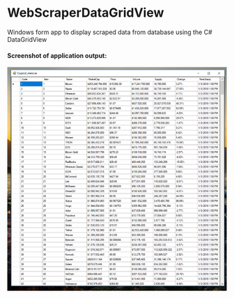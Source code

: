 # WebScraperDataGridView
Windows form app to display scraped data from database using the C# DataGridView

#### Screenshot of application output:
![alt text](https://github.com/rmangra/WebScraperDataGridView/blob/master/DataGridView_Sample_Output.png "Sample Output")
